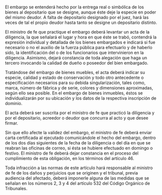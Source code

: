 El embargo se entenderá hecho por la entrega real o simbólica de los bienes al depositario que se designe, aunque éste deje la especie en poder del mismo deudor. A falta de depositario designado por el juez, hará las veces de tal el propio deudor hasta tanto se designe un depositario distinto.

El ministro de fe que practique el embargo deberá levantar un acta de la diligencia, la que señalará el lugar y hora en que éste se trabó, contendrá la expresión individual y detallada de los bienes embargados e indicará si fue necesario o no el auxilio de la fuerza pública para efectuarlo y de haberlo sido, la identificación del o de los funcionarios que intervinieron en la diligencia. Asimismo, dejará constancia de toda alegación que haga un tercero invocando la calidad de dueño o poseedor del bien embargado.

Tratándose del embargo de bienes muebles, el acta deberá indicar su especie, calidad y estado de conservación y todo otro antecedente o especificación necesarios para su debida singularización, tales como, marca, número de fábrica y de serie, colores y dimensiones aproximadas, según ello sea posible. En el embargo de bienes inmuebles, éstos se individualizarán por su ubicación y los datos de la respectiva inscripción de dominio.

El acta deberá ser suscrita por el ministro de fe que practicó la diligencia y por el depositario, acreedor o deudor que concurra al acto y que desee firmar.

Sin que ello afecte la validez del embargo, el ministro de fe deberá enviar carta certificada al ejecutado comunicándole el hecho del embargo, dentro de los dos días siguientes de la fecha de la diligencia o del día en que se reabran las oficinas de correo, si ésta se hubiere efectuado en domingo o festivo. El ministro de fe deberá dejar constancia en el proceso del cumplimiento de esta obligación, en los términos del artículo 46.

Toda infracción a las normas de este artículo hará responsable al ministro de fe de los daños y perjuicios que se originen y el tribunal, previa audiencia del afectado, deberá imponerle alguna de las medidas que se señalan en los números 2, 3 y 4 del artículo 532 del Código Orgánico de Tribunales.